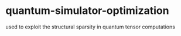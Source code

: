 # quantum-simulator-optimization
used to exploit the structural sparsity in quantum tensor computations
